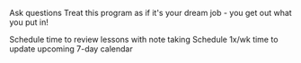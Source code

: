 Ask questions
Treat this program as if it's your dream job - you get out what you put in!

Schedule time to review lessons with note taking
Schedule 1x/wk time to update upcoming 7-day calendar
